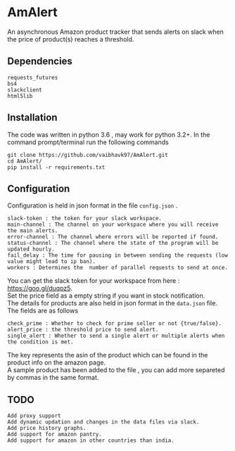 AmAlert
==================

An asynchronous Amazon product tracker that sends alerts on slack when the price of product(s) reaches a threshold.

## Dependencies
```
requests_futures
bs4
slackclient
html5lib
```
## Installation
The code was written in python 3.6 , may work for python 3.2+.
In the command prompt/terminal run the following commands
```
git clone https://github.com/vaibhavk97/AmAlert.git
cd AmAlert/
pip install -r requirements.txt
```
## Configuration
Configuration is held in json format in the file `config.json` . 
```
slack-token : the token for your slack workspace.
main-channel : The channel on your workspace where you will receive the main alerts.
error-channel : The channel where errors will be reported if found.
status-channel : The channel where the state of the program will be updated hourly.
fail_delay : The time for pausing in between sending the requests (low value might lead to ip ban).
workers : Determines the  number of parallel requests to send at once.
```
You can get the slack token for your workspace from here : https://goo.gl/duqpz5.  
Set the price field as a empty string if you want in stock notification.  
The details for products are also held in json format in the `data.json` file. The fields are as follows
```
check_prime : Whether to check for prime seller or not {true/false}.
alert_price : the threshold price to send alert.
single_alert : Whether to send a single alert or multiple alerts when the condition is met.
```
The key represents the asin of the product which can be found in the product info on the amazon page.  
A sample product has been added to the file , you can add more separeted by commas in the same format.

## TODO
```
Add proxy support
Add dynamic updation and changes in the data files via slack.
Add price history graphs.
Add support for amazon pantry.
Add support for amazon in other countries than india.
```


